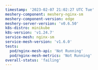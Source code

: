 ```yaml
---
timestamp: '2023-02-07 21:02:27 UTC Tue'
meshery-component: meshery-nginx-sm
meshery-component-version: edge
meshery-server-version: 'v0.6.50'
k8s-distro: minikube
k8s-version: 'v1.24.7'
service-mesh: nginx-sm
service-mesh-version: 'v1.6.0'
tests:
  pod/nginx-mesh-api: 'Not Running'
  pod/nginx-mesh-metrics: 'Not Running'
overall-status: 'failing'
---
```


